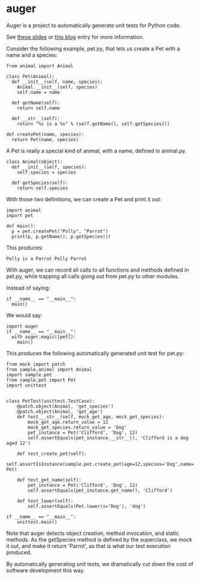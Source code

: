 # auger
Auger is a project to automatically generate unit tests for Python code. 

See
[these slides](http://goo.gl/PuZsgX) 
or
[this blog](http://chrislaffra.blogspot.com/2016/12/auger-automatic-unit-test-generation.html)
entry for more information.

Consider the following example, pet.py, that lets us create a Pet with a name and a species:

    from animal import Animal
    
    class Pet(Animal):
      def __init__(self, name, species):
        Animal.__init__(self, species)
        self.name = name
    
      def getName(self):
        return self.name
    
      def __str__(self):
        return "%s is a %s" % (self.getName(), self.getSpecies())

    def createPet(name, species):
      return Pet(name, species)

A Pet is really a special kind of animal, with a name, defined in animal.py.

    class Animal(object):
      def __init__(self, species):
        self.species = species
    
      def getSpecies(self):
        return self.species   
    
With those two definitions, we can create a Pet and print it out:
    
    import animal
    import pet
    
    def main():
      p = pet.createPet("Polly", "Parrot")
      print(p, p.getName(), p.getSpecies())
    
This produces:

    Polly is a Parrot Polly Parrot
    
With auger, we can record all calls to all functions and methods defined in pet.py,
while trapping all calls going out from pet.py to other modules.

Instead of saying:

    if __name__ == "__main__":
      main() 

We would say:

    import auger
    if __name__ == "__main__":
      with auger.magic([pet]):
        main() 

This produces the following automatically generated unit test for pet.py:

    from mock import patch
    from sample.animal import Animal
    import sample.pet
    from sample.pet import Pet
    import unittest


    class PetTest(unittest.TestCase):
        @patch.object(Animal, 'get_species')
        @patch.object(Animal, 'get_age')
        def test___str__(self, mock_get_age, mock_get_species):
            mock_get_age.return_value = 12
            mock_get_species.return_value = 'Dog'
            pet_instance = Pet('Clifford', 'Dog', 12)
            self.assertEquals(pet_instance.__str__(), 'Clifford is a dog aged 12')

        def test_create_pet(self):
            self.assertIsInstance(sample.pet.create_pet(age=12,species='Dog',name='Clifford'), Pet)

        def test_get_name(self):
            pet_instance = Pet('Clifford', 'Dog', 12)
            self.assertEquals(pet_instance.get_name(), 'Clifford')

        def test_lower(self):
            self.assertEquals(Pet.lower(s='Dog'), 'dog')

    if __name__ == "__main__":
        unittest.main()

Note that auger detects object creation, method invocation, and static methods. As
the getSpecies method is defined by the superclass, we mock it out, and make it return
'Parrot', as that is what our test execution produced.

By automatically generating unit tests, we dramatically cut down the cost of software 
development this way. 
